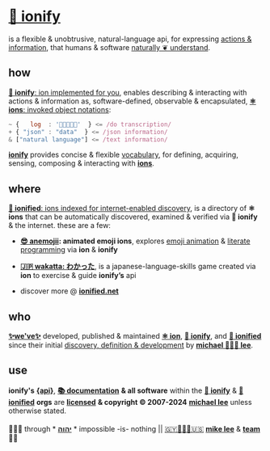 # [🧬 ionify](https://ionify.net/)

is a flexible & unobtrusive, natural-language api,
for expressing [actions & information](//talk.ionify.net),
that humans & software [naturally ❦ understand](VISION.md#vision).

## how

[**🧬 ionify**: ion implemented for you][why], enables describing & interacting
with actions & information as, software-defined, observable & encapsulated,
[**⚛︎ ions**: invoked object notations][⚛️]:

```javascript
~ {   log  : '👋🏾👨🏾‍💻'  } <= /do transcription/
+ { "json" : "data"  } <= /json information/
& ["natural language"] <= /text information/
```

[**ionify**][why] provides concise & flexible
[vocabulary](LINGO.md#-sion),
for defining, acquiring, sensing, composing & interacting with
[**ions**][⚛️].

## where

[**🎁 ionified**: ions indexed for internet-enabled discovery][🎁],
is a directory of **⚛️ ions** that can be automatically discovered, examined &
verified via **🧬 ionify** & the internet. these are a few:

+ **[😎 anemojii](https://anemojii.iskitz.net/): animated emoji ions**,
  explores
  [emoji animation](https://glitch.com/edit/#!/anemojii?path=emoji.js%3A1%3A0) &
  [literate programming](https://glitch.com/edit/#!/anemojii?path=index.re.js%3A1%3A0)
  via **ion** & **ionify**

+ **[🇯🇵 wakatta: わかった](https://wakatta.iskitz.net/)**,
  is a japanese-language-skills game created via **ion** to
  exercise & guide **ionify’s** api

+ discover more @ [**ionified.net**][🎁]

## who

[**✨we've✨**](https://team.ionify.net/)
developed, published & maintained [**⚛︎ ion**][⚛️], [**🧬 ionify**][why], and
[**🎁 ionified**][🎁] since their initial
[discovery, definition & development](https://origin.ionify.net/)
by [**michael 👨🏾‍💻 lee**][🇬🇾👨🏾‍💻🇺🇸].

## use

**ionify's**
[**{api}**][🧬], [**📚 documentation**][📚] **& all software** within the
[**🧬 ionify**](https://github.com/ionify/) &
[**🎁 ionified**](https://github.com/ionified/)
**orgs** are
[**licensed**][🙇🏾‍♂️ יהוה 🤲🏾]
**& copyright &copy; 2007-2024** [**michael lee**][🇬🇾👨🏾‍💻🇺🇸] unless otherwise stated.

####

🙇🏾‍♂️ through * [**יהוה**][🙇🏾‍♂️ יהוה 🤲🏾] * impossible -is- nothing ||
[🇬🇾👨🏾‍💻🇺🇸](https://en.wikipedia.org/wiki/Guyana)
[**mike lee**][🇬🇾👨🏾‍💻🇺🇸] &
[**team**](https://team.ionify.net/)
🤲🏾

[🙇🏾‍♂️ יהוה 🤲🏾]: https://deal.ionify.net/
[🇬🇾👨🏾‍💻🇺🇸]: https://mike.ionify.net/
[why]:  https://why.ionify.net/
[📚]:   https://github.com/ionify/about
[⚛️]:   ./ions/ion.md#ion
[🧬]:   https://github.com/ionify/ionify
[🎁]:   https://ionified.net/
